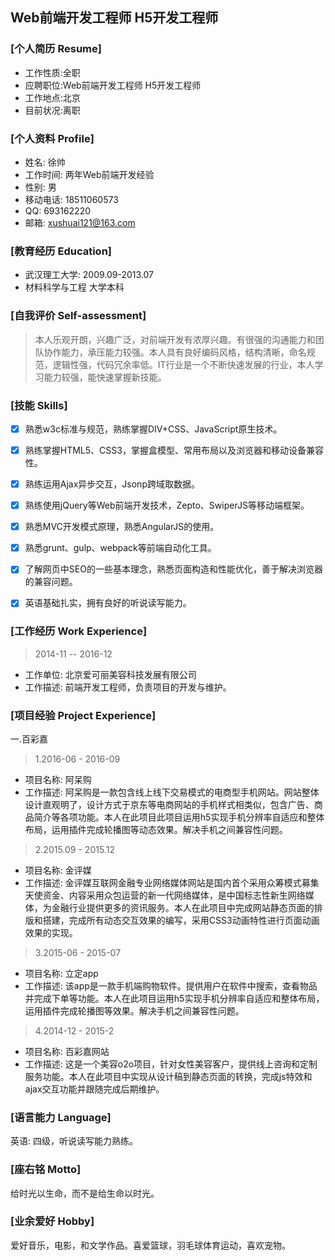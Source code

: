 ## Web前端开发工程师 H5开发工程师
### [个人简历 Resume]
* 工作性质:全职
* 应聘职位:Web前端开发工程师 H5开发工程师
* 工作地点:北京
* 目前状况:离职

### [个人资料 Profile]
* 姓名: 徐帅
* 工作时间: 两年Web前端开发经验
* 性别: 男 
* 移动电话: 18511060573
* QQ: 693162220
* 邮箱: xushuai121@163.com

### [教育经历 Education]
* 武汉理工大学: 2009.09-2013.07
* 材料科学与工程 大学本科

### [自我评价 Self-assessment]
> 本人乐观开朗，兴趣广泛，对前端开发有浓厚兴趣。有很强的沟通能力和团队协作能力，承压能力较强。本人具有良好编码风格，结构清晰，命名规范，逻辑性强，代码冗余率低。IT行业是一个不断快速发展的行业，本人学习能力较强，能快速掌握新技能。

### [技能 Skills]
- [x] 熟悉w3c标准与规范，熟练掌握DIV+CSS、JavaScript原生技术。
- [x] 熟练掌握HTML5、CSS3，掌握盒模型、常用布局以及浏览器和移动设备兼容性。
- [x]  熟练运用Ajax异步交互，Jsonp跨域取数据。
- [x]  熟练使用jQuery等Web前端开发技术，Zepto、SwiperJS等移动端框架。
- [x]  熟悉MVC开发模式原理，熟悉AngularJS的使用。
- [x] 熟悉grunt、gulp、webpack等前端自动化工具。
- [x]  了解网页中SEO的一些基本理念，熟悉页面构造和性能优化，善于解决浏览器的兼容问题。
- [x]  英语基础扎实，拥有良好的听说读写能力。


### [工作经历 Work Experience]
> 2014-11 -- 2016-12 
* 工作单位: 北京爱可丽美容科技发展有限公司
* 工作描述: 前端开发工程师，负责项目的开发与维护。

### [项目经验 Project Experience]
一.百彩嘉

> 1.2016-06 - 2016-09

* 项目名称: 阿呆购
* 工作描述: 阿呆购是一款包含线上线下交易模式的电商型手机网站。网站整体设计直观明了，设计方式于京东等电商网站的手机样式相类似，包含广告、商品简介等各项功能。本人在此项目此项目运用h5实现手机分辨率自适应和整体布局，运用插件完成轮播图等动态效果。解决手机之间兼容性问题。

> 2.2015.09 - 2015.12

* 项目名称: 金评媒
* 工作描述: 金评媒互联网金融专业网络媒体网站是国内首个采用众筹模式募集天使资金、内容采用众包运营的新一代网络媒体，是中国标志性新生网络媒体，为金融行业提供更多的资讯服务。本人在此项目中完成网站静态页面的排版和搭建，完成所有动态交互效果的编写，采用CSS3动画特性进行页面动画效果的实现。

> 3.2015-06 - 2015-07

* 项目名称: 立定app
* 工作描述: 该app是一款手机端购物软件。提供用户在软件中搜索，查看物品并完成下单等功能。本人在此项目运用h5实现手机分辨率自适应和整体布局，运用插件完成轮播图等效果。解决手机之间兼容性问题。

> 4.2014-12 - 2015-2

* 项目名称: 百彩嘉网站
* 工作描述: 这是一个美容o2o项目，针对女性美容客户，提供线上咨询和定制服务功能。本人在此项目中实现从设计稿到静态页面的转换，完成js特效和ajax交互功能并跟随完成后期维护。

### [语言能力 Language]
英语: 四级，听说读写能力熟练。

### [座右铭 Motto]
给时光以生命，而不是给生命以时光。

### [业余爱好 Hobby]
爱好音乐，电影，和文学作品。喜爱篮球，羽毛球体育运动，喜欢宠物。
